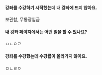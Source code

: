 #### 강좌를 수강하기 시작했는데 내 강좌에 뜨지 않아요.
보관함, 무통장입금

#### 내 강좌 페이지에서는 어떤 일을 할 수 있나요?
ㅁㄴㅇㄹ

#### 강좌를 수강했는데 수강률이 올라가지 않아요.
ㅁㄴㄹㅇ
